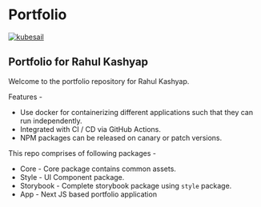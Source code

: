 # Portfolio

[![kubesail](https://img.shields.io/badge/1--Click-Deploy%20on%20Kubernetes-blu)](https://kubesail.com/template/kashyaprahul94/portfolio)

## Portfolio for Rahul Kashyap

Welcome to the portfolio repository for Rahul Kashyap.

Features - 
* Use docker for containerizing different applications such that they can run independently.
* Integrated with CI / CD via GitHub Actions.
* NPM packages can be released on canary or patch versions.

This repo comprises of following packages - 

* Core - Core package contains common assets.
* Style - UI Component package.
* Storybook - Complete storybook package using `style` package.
* App - Next JS based portfolio application
